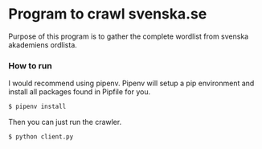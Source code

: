 # Program to crawl svenska.se

Purpose of this program is to gather the complete wordlist from svenska akademiens ordlista.


### How to run
I would recommend using pipenv. Pipenv will setup a pip environment and install all packages found in Pipfile for you.

```bash
$ pipenv install
```

Then you can just run the crawler.

```bash
$ python client.py
```


